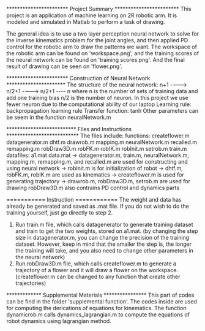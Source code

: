 *********************** Project Summary ************************
This project is an application of machine learning on 2R robotic arm.
It is modeled and simulated in Matlab to perform a task of drawing.

The general idea is to use a two layer perception neural network to solve for 
the inverse kinematics problem for the joint angles, and then applied PD control
for the robotic arm to draw the patterns we want. The workspace of the robotic
arm can be found on 'workspace.png', and the training scores of the neural network
can be found on 'training scores.png'. And the final result of drawing can be 
seen on 'flower.png'.

*********************** Construction of Neural Network **********************
The structure of the neural network:
        n+1 ----> n/2+1 ----> n/2+1 ---- n
    where n is the number of sets of training data and add one training bias
    n/2 is the number of neuron. In this project we use fewer neuron due to 
    the computational ability of our laptop
Learning rule:
	backpropagation learning rule
Transfer function:
	tanh
Other parameters can be seem in the function neuralNetwork.m

************************** Files and Instructions ***************************
The files include:
    functions:
	createflower.m
	datagenerator.m
 	dhtf.m
	drawrob.m
	mapping.m
	neuralNetwork.m
	recalled.m
	remapping.m
	robDraw3D.m
	robFK.m
	robIK.m
	robInit.m
	setrob.m
	train.m
    datafiles:
	a1.mat
	data.mat
-> datagenerator.m, train.m, neuralNetwork.m, mapping.m, remapping.m, and recalled.m
   are used for constructing and using neural network
-> robInit.m is for initialization of robot
-> dhtf.m, robFK.m, robIK.m are used as kinematics
-> createflower.m is used for generating trajectory
-> drawrob.m, robDraw3D.m, setrob.m are used for drawing
   robDraw3D.m also contrains PD control and dynamics parts

=========== Instruction ============
The weight and data has already be generated and saved as .mat file. If you do not 
wish to do the training yourself, just go directly to step 2.

1. Run train.m file, which calls datagenerator to generate training dataset and train
   to get the two weights, stored on a1.mat. (by changing the step size in datagenerator.m,
   you can change the precision of the training dataset. However, keep in mind that the
   smaller the step is, the longer the training will take, and you also need to change other
   parameters in the neural network)
2. Run robDraw3D.m file, which calls createflower.m to generate a trajectory of a flower
   and it will draw a flower on the workspace. (createflower.m can be changed to any function
   that create other trajectories)

************* Supplemental Materials ****************
This part of codes can be find in the folder 'supplemental function'. The codes inside are
used for computing the derications of equations for kinematics. The function dynamicrob.m
calls dynamics_lagrangian.m to compute the equations of robot dynamics using lagrangian
method.
	
